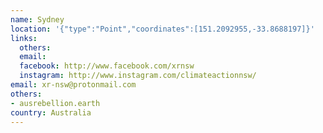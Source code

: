 ```yaml
---
name: Sydney
location: '{"type":"Point","coordinates":[151.2092955,-33.8688197]}'
links:
  others: 
  email: 
  facebook: http://www.facebook.com/xrnsw
  instagram: http://www.instagram.com/climateactionnsw/
email: xr-nsw@protonmail.com
others:
- ausrebellion.earth
country: Australia
---
```

